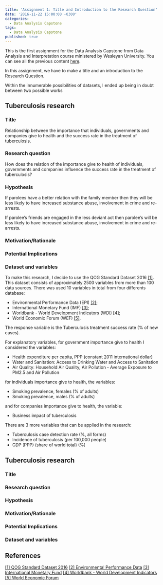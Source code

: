 ```yaml
---
title: 'Assignment 1: Title and Introduction to the Research Question'
date: '2016-11-22 15:00:00 -0300'
categories:
  - Data Analysis Capstone
tags:
  - Data Analysis Capstone
published: true
---
```


This is the first assignment for the Data Analysis Capstone from Data Analysis and Interpretation course ministered by Wesleyan University.
You can see all the previous content [here](https://yan-duarte.github.io/tags/).

In this assignment, we have to make a title and an introduction to the Research Question.

Within the innumerable possibilities of datasets, I ended up being in doubt between two possible works

## **Tuberculosis research**

### Title

Relationship between the importance that individuals, governments and companies give to health and the success rate in the treatment of tuberculosis.

### Research question

How does the relation of the importance give to health of individuals, governments and companies influence the success rate in the treatment of tuberculosis?

### Hypothesis

If parolees have a better relation with the family member then they will be less likely to have increased substance abuse, involvement in crime and re-arrests.

If parolee’s friends are engaged in the less deviant act then parolee’s will be less likely to have increased substance abuse, involvement in crime and re-arrests.

### Motivation/Rationale


### Potential Implications

### Dataset and variables
To make this research, I decide to use the QOG Standard Dataset 2016 [[1]][ref_01]. This dataset consists of approximately 2500 variables from more than 100 data sources.
There was used 10 variables in total from four differents database:
  
  - Environmental Performance Data (EPI) [[2]][ref_02];
  - International Monetary Fund (IMF) [[3]][ref_03];
  - Worldbank - World Development Indicators (WDI) [[4]][ref_04];
  - World Economic Forum (WEF) [[5]][ref_05].
  
The response variable is the Tuberculosis treatment success rate (% of new cases).  
  
For explanatory variables, for government importance give to health I considered the variables:

  - Health expenditure per capita, PPP (constant 2011 international dollar)
  - Water and Sanitation: Access to Drinking Water and Access to Sanitation
  - Air Quality: Household Air Quality, Air Pollution - Average Exposure to PM2.5 and Air Pollution
  
for individuals importance give to health, the variables:

  - Smoking prevalence, females (% of adults)
  - Smoking prevalence, males (% of adults)

and for companies importance give to health, the variable:

  - Business impact of tuberculosis
  
There are 3 more variables that can be applied in the research:

  - Tuberculosis case detection rate (%, all forms)
  - Incidence of tuberculosis (per 100,000 people)
  - GDP (PPP) (share of world total) (%)

## **Tuberculosis research**

### Title

### Research question

### Hypothesis

### Motivation/Rationale

### Potential Implications

### Dataset and variables

## **References**

[[1] QOG Standard Dataset 2016][ref_01]
[[2] Environmental Performance Data][ref_02]
[[3] International Monetary Fund][ref_03]
[[4] Worldbank - World Development Indicators][ref_04]
[[5] World Economic Forum][ref_05]


[ref_01]: http://qog.pol.gu.se/data/datadownloads/qogstandarddata
[ref_02]: http://epi.yale.edu/downloads
[ref_03]: http://www.imf.org/external/pubs/ft/weo/2014/01/weodata/weoselgr.aspx
[ref_04]: http://data.worldbank.org/data-catalog/world-development-indicators
[ref_05]: http://www.weforum.org/issues/competitiveness-0/gci2012-data-platform